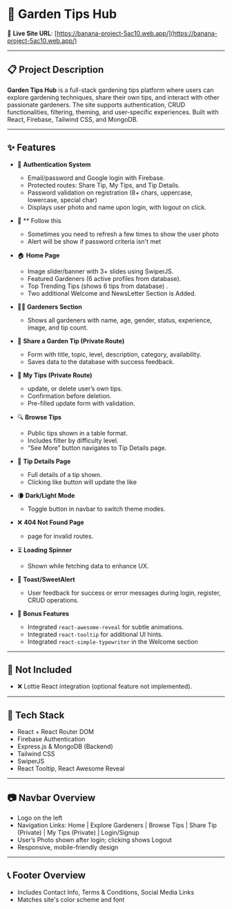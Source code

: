 # 🌿 Garden Tips Hub

🔗 **Live Site URL**: [https://banana-project-5ac10.web.app/](https://banana-project-5ac10.web.app/)

---

## 📋 Project Description

**Garden Tips Hub** is a full-stack gardening tips platform where users can explore gardening techniques, share their own tips, and interact with other passionate gardeners. The site supports authentication, CRUD functionalities, filtering, theming, and user-specific experiences. Built with React, Firebase, Tailwind CSS, and MongoDB.

---

## ✨ Features

- 🔐 **Authentication System**

  - Email/password and Google login with Firebase.
  - Protected routes: Share Tip, My Tips, and Tip Details.
  - Password validation on registration (8+ chars, uppercase, lowercase, special char)
  - Displays user photo and name upon login, with logout on click.

- 🔐 \*\* Follow this

  - Sometimes you need to refresh a few times to show the user photo
  - Alert will be show if password criteria isn't met

- 🏠 **Home Page**

  - Image slider/banner with 3+ slides using SwiperJS.
  - Featured Gardeners (6 active profiles from database).
  - Top Trending Tips (shows 6 tips from database) .
  - Two additional Welcome and NewsLetter Section is Added.

- 🧑‍🌾 **Gardeners Section**

  - Shows all gardeners with name, age, gender, status, experience, image, and tip count.

- 🌱 **Share a Garden Tip (Private Route)**

  - Form with title, topic, level, description, category, availability.
  - Saves data to the database with success feedback.

- 📁 **My Tips (Private Route)**

  - update, or delete user’s own tips.
  - Confirmation before deletion.
  - Pre-filled update form with validation.

- 🔍 **Browse Tips**

  - Public tips shown in a table format.
  - Includes filter by difficulty level.
  - “See More” button navigates to Tip Details page.

- 🧾 **Tip Details Page**

  - Full details of a tip shown.
  - Clicking like button will update the like

- 🌘 **Dark/Light Mode**

  - Toggle button in navbar to switch theme modes.

- ❌ **404 Not Found Page**

  - page for invalid routes.

- ⏳ **Loading Spinner**

  - Shown while fetching data to enhance UX.

- 💬 **Toast/SweetAlert**

  - User feedback for success or error messages during login, register, CRUD operations.

- 🎁 **Bonus Features**
  - Integrated `react-awesome-reveal` for subtle animations.
  - Integrated `react-tooltip` for additional UI hints.
  - Integrated `react-simple-typewriter` in the Welcome section

---

## 🚫 Not Included

- ❌ Lottie React integration (optional feature not implemented).

---

## 🔧 Tech Stack

- React + React Router DOM
- Firebase Authentication
- Express.js & MongoDB (Backend)
- Tailwind CSS
- SwiperJS
- React Tooltip, React Awesome Reveal

---

## 📷 Navbar Overview

- Logo on the left
- Navigation Links: Home | Explore Gardeners | Browse Tips | Share Tip (Private) | My Tips (Private) | Login/Signup
- User’s Photo shown after login; clicking shows Logout
- Responsive, mobile-friendly design

---

## 📞 Footer Overview

- Includes Contact Info, Terms & Conditions, Social Media Links
- Matches site's color scheme and font
